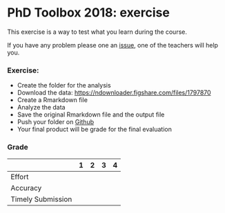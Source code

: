 # PhD Toolbox 2018: exercise

This exercise is a way to test what you learn during the course.

If you have any problem please one an [issue](https://github.com/PhD-Toolbox-course/2018_PhD_Toolbox_exercise/issues), one of the teachers will help you.

### Exercise:

- Create the folder for the analysis
- Download the data: https://ndownloader.figshare.com/files/1797870
- Create a Rmarkdown file
- Analyze the data
- Save the original Rmarkdown file and the output file
- Push your folder on [Github](https://github.com)
- Your final product will be grade for the final evaluation 


### Grade

|                   | 1 | 2 | 3 | 4 |
|-------------------|:-:|:-:|:-:|:-:|
| Effort            |   |   |   |   |
| Accuracy          |   |   |   |   |
| Timely Submission |   |   |   |   |
